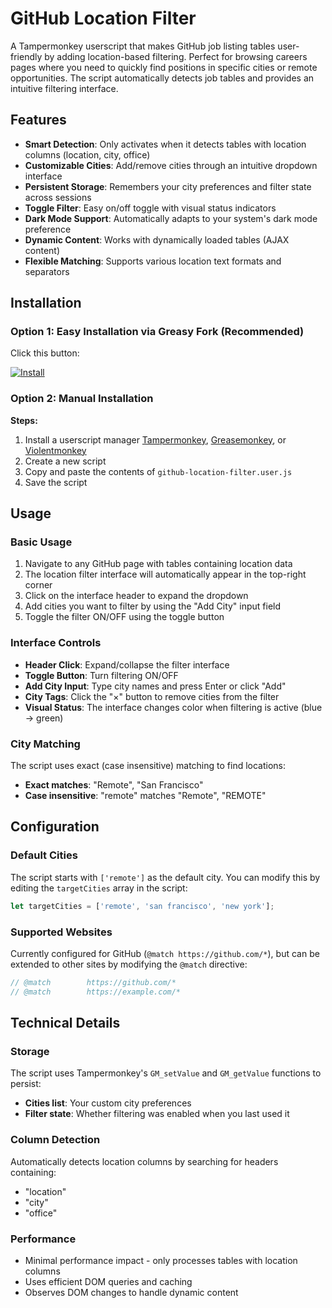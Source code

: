 # GitHub Location Filter

A Tampermonkey userscript that makes GitHub job listing tables user-friendly by adding location-based filtering. Perfect for browsing careers pages where you need to quickly find positions in specific cities or remote opportunities. The script automatically detects job tables and provides an intuitive filtering interface.

## Features

- **Smart Detection**: Only activates when it detects tables with location columns (location, city, office)
- **Customizable Cities**: Add/remove cities through an intuitive dropdown interface
- **Persistent Storage**: Remembers your city preferences and filter state across sessions
- **Toggle Filter**: Easy on/off toggle with visual status indicators
- **Dark Mode Support**: Automatically adapts to your system's dark mode preference
- **Dynamic Content**: Works with dynamically loaded tables (AJAX content)
- **Flexible Matching**: Supports various location text formats and separators

## Installation

### Option 1: Easy Installation via Greasy Fork (Recommended)
Click this button:

[![Install](https://img.shields.io/badge/Install-Greasy%20Fork-brightgreen)](https://greasyfork.org/en/scripts/547666-github-location-filter)

### Option 2: Manual Installation

**Steps:**
1. Install a userscript manager [Tampermonkey](https://www.tampermonkey.net/), [Greasemonkey](https://www.greasespot.net/), or [Violentmonkey](https://violentmonkey.github.io/)
2. Create a new script
3. Copy and paste the contents of `github-location-filter.user.js`
4. Save the script


## Usage

### Basic Usage

1. Navigate to any GitHub page with tables containing location data
2. The location filter interface will automatically appear in the top-right corner
3. Click on the interface header to expand the dropdown
4. Add cities you want to filter by using the "Add City" input field
5. Toggle the filter ON/OFF using the toggle button

### Interface Controls

- **Header Click**: Expand/collapse the filter interface
- **Toggle Button**: Turn filtering ON/OFF
- **Add City Input**: Type city names and press Enter or click "Add"
- **City Tags**: Click the "×" button to remove cities from the filter
- **Visual Status**: The interface changes color when filtering is active (blue → green)

### City Matching

The script uses exact (case insensitive) matching to find locations:
- **Exact matches**: "Remote", "San Francisco"
- **Case insensitive**: "remote" matches "Remote", "REMOTE"

## Configuration

### Default Cities

The script starts with `['remote']` as the default city. You can modify this by editing the `targetCities` array in the script:

```javascript
let targetCities = ['remote', 'san francisco', 'new york'];
```

### Supported Websites

Currently configured for GitHub (`@match https://github.com/*`), but can be extended to other sites by modifying the `@match` directive:

```javascript
// @match        https://github.com/*
// @match        https://example.com/*
```

## Technical Details

### Storage

The script uses Tampermonkey's `GM_setValue` and `GM_getValue` functions to persist:
- **Cities list**: Your custom city preferences
- **Filter state**: Whether filtering was enabled when you last used it

### Column Detection

Automatically detects location columns by searching for headers containing:
- "location"
- "city" 
- "office"

### Performance

- Minimal performance impact - only processes tables with location columns
- Uses efficient DOM queries and caching
- Observes DOM changes to handle dynamic content
